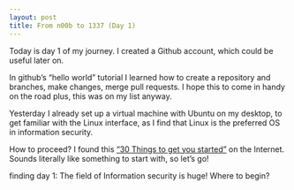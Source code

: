 ```yaml
---
layout: post
title: From n00b to 1337 (Day 1)
---
```


Today is day 1 of my journey. I created a Github account, which could be useful later on.

In github’s “hello world” tutorial I learned how to create a repository and branches, make changes, merge pull requests. I hope this to come in handy on the road plus, this was on my list anyway.

Yesterday I already set up a virtual machine with Ubuntu on my desktop, to get familiar with the Linux interface, as I find that Linux is the preferred OS in information security.

How to proceed? I found this [“30 Things to get you started”](https://www.blackhillsinfosec.com/30-things-to-get-you-started/) on the Internet. Sounds literally like something to start with, so let’s go!

finding day 1: The field of Information security is huge! Where to begin?
